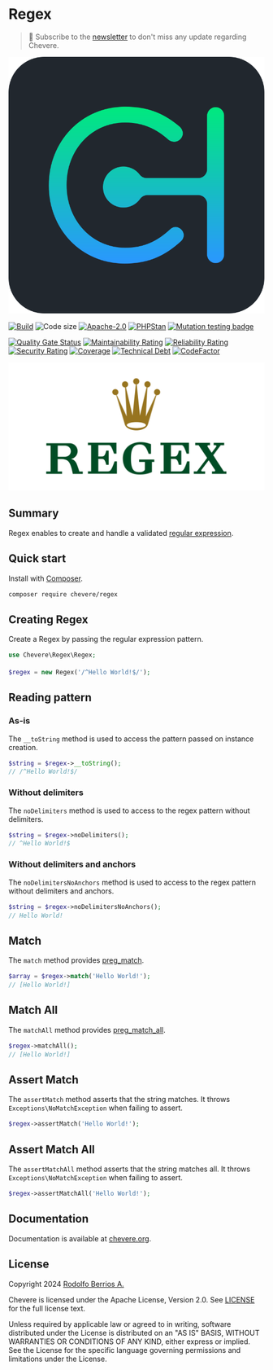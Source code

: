 # Regex

> 🔔 Subscribe to the [newsletter](https://chv.to/chevere-newsletter) to don't miss any update regarding Chevere.

![Chevere](chevere.svg)

[![Build](https://img.shields.io/github/actions/workflow/status/chevere/regex/test.yml?branch=1.0&style=flat-square)](https://github.com/chevere/regex/actions)
![Code size](https://img.shields.io/github/languages/code-size/chevere/regex?style=flat-square)
[![Apache-2.0](https://img.shields.io/github/license/chevere/regex?style=flat-square)](LICENSE)
[![PHPStan](https://img.shields.io/badge/PHPStan-level%209-blueviolet?style=flat-square)](https://phpstan.org/)
[![Mutation testing badge](https://img.shields.io/endpoint?style=flat-square&url=https%3A%2F%2Fbadge-api.stryker-mutator.io%2Fgithub.com%2Fchevere%2Fregex%2F1.0)](https://dashboard.stryker-mutator.io/reports/github.com/chevere/regex/1.0)

[![Quality Gate Status](https://sonarcloud.io/api/project_badges/measure?project=chevere_regex&metric=alert_status)](https://sonarcloud.io/dashboard?id=chevere_regex)
[![Maintainability Rating](https://sonarcloud.io/api/project_badges/measure?project=chevere_regex&metric=sqale_rating)](https://sonarcloud.io/dashboard?id=chevere_regex)
[![Reliability Rating](https://sonarcloud.io/api/project_badges/measure?project=chevere_regex&metric=reliability_rating)](https://sonarcloud.io/dashboard?id=chevere_regex)
[![Security Rating](https://sonarcloud.io/api/project_badges/measure?project=chevere_regex&metric=security_rating)](https://sonarcloud.io/dashboard?id=chevere_regex)
[![Coverage](https://sonarcloud.io/api/project_badges/measure?project=chevere_regex&metric=coverage)](https://sonarcloud.io/dashboard?id=chevere_regex)
[![Technical Debt](https://sonarcloud.io/api/project_badges/measure?project=chevere_regex&metric=sqale_index)](https://sonarcloud.io/dashboard?id=chevere_regex)
[![CodeFactor](https://www.codefactor.io/repository/github/chevere/regex/badge)](https://www.codefactor.io/repository/github/chevere/regex)

![Regex](.github/banner/regex-logo.svg)

## Summary

Regex enables to create and handle a validated [regular expression](https://en.wikipedia.org/wiki/Regular_expression).

## Quick start

Install with [Composer](https://packagist.org/packages/chevere/regex).

```sh
composer require chevere/regex
```

## Creating Regex

Create a Regex by passing the regular expression pattern.

```php
use Chevere\Regex\Regex;

$regex = new Regex('/^Hello World!$/');
```

## Reading pattern

### As-is

The `__toString` method is used to access the pattern passed on instance creation.

```php
$string = $regex->__toString();
// /^Hello World!$/
```

### Without delimiters

The `noDelimiters` method is used to access to the regex pattern without delimiters.

```php
$string = $regex->noDelimiters();
// ^Hello World!$
```

### Without delimiters and anchors

The `noDelimitersNoAnchors` method is used to access to the regex pattern without delimiters and anchors.

```php
$string = $regex->noDelimitersNoAnchors();
// Hello World!
```

## Match

The `match` method provides [preg_match](https://www.php.net/preg-match).

```php
$array = $regex->match('Hello World!');
// [Hello World!]
```

## Match All

The `matchAll` method provides [preg_match_all](https://www.php.net/preg-match-all).

```php
$regex->matchAll();
// [Hello World!]
```

## Assert Match

The `assertMatch` method asserts that the string matches. It throws `Exceptions\NoMatchException` when failing to assert.

```php
$regex->assertMatch('Hello World!');
```

## Assert Match All

The `assertMatchAll` method asserts that the string matches all. It throws `Exceptions\NoMatchException` when failing to assert.

```php
$regex->assertMatchAll('Hello World!');
```

## Documentation

Documentation is available at [chevere.org](https://chevere.org/packages/regex).

## License

Copyright 2024 [Rodolfo Berrios A.](https://rodolfoberrios.com/)

Chevere is licensed under the Apache License, Version 2.0. See [LICENSE](LICENSE) for the full license text.

Unless required by applicable law or agreed to in writing, software distributed under the License is distributed on an "AS IS" BASIS, WITHOUT WARRANTIES OR CONDITIONS OF ANY KIND, either express or implied. See the License for the specific language governing permissions and limitations under the License.
